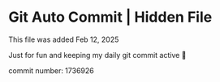 # Git Auto Commit | Hidden File

This file was added Feb 12, 2025

Just for fun and keeping my daily git commit active 🤪

commit number: 1736926
